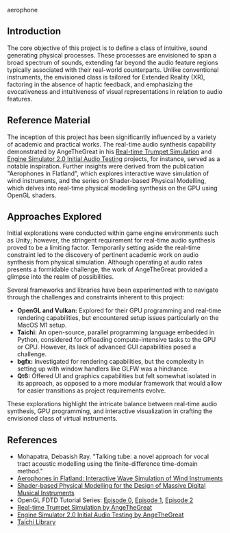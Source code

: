 aerophone

## Introduction

The core objective of this project is to define a class of intuitive, sound generating physical processes. These processes are envisioned to span a broad spectrum of sounds, extending far beyond the audio feature regions typically associated with their real-world counterparts. Unlike conventional instruments, the envisioned class is tailored for Extended Reality (XR), factoring in the absence of haptic feedback, and emphasizing the evocativeness and intuitiveness of visual representations in relation to audio features.

## Reference Material

The inception of this project has been significantly influenced by a variety of academic and practical works. The real-time audio synthesis capability demonstrated by AngeTheGreat in his [Real-time Trumpet Simulation](https://youtu.be/rGNUHigqUBM) and [Engine Simulator 2.0 Initial Audio Testing](https://www.youtube.com/watch?v=FJatcAkC8XI) projects, for instance, served as a notable inspiration. Further insights were derived from the publication "Aerophones in Flatland", which explores interactive wave simulation of wind instruments, and the series on Shader-based Physical Modelling, which delves into real-time physical modelling synthesis on the GPU using OpenGL shaders.

## Approaches Explored

Initial explorations were conducted within game engine environments such as Unity; however, the stringent requirement for real-time audio synthesis proved to be a limiting factor. Temporarily setting aside the real-time constraint led to the discovery of pertinent academic work on audio synthesis from physical simulation. Although operating at audio rates presents a formidable challenge, the work of AngeTheGreat provided a glimpse into the realm of possibilities.

Several frameworks and libraries have been experimented with to navigate through the challenges and constraints inherent to this project:

- **OpenGL and Vulkan:** Explored for their GPU programming and real-time rendering capabilities, but encountered setup issues particularly on the MacOS M1 setup.
- **Taichi:** An open-source, parallel programming language embedded in Python, considered for offloading compute-intensive tasks to the GPU or CPU. However, its lack of advanced GUI capabilities posed a challenge.
- **bgfx:** Investigated for rendering capabilities, but the complexity in setting up with window handlers like GLFW was a hindrance.
- **Qt6:** Offered UI and graphics capabilities but felt somewhat isolated in its approach, as opposed to a more modular framework that would allow for easier transitions as project requirements evolve.

These explorations highlight the intricate balance between real-time audio synthesis, GPU programming, and interactive visualization in crafting the envisioned class of virtual instruments.

## References

- Mohapatra, Debasish Ray. "Talking tube: a novel approach for vocal tract acoustic modelling using the finite-difference time-domain method."
- [Aerophones in Flatland: Interactive Wave Simulation of Wind Instruments](https://www.microsoft.com/en-us/research/publication/aerophones-flatland-interactive-wave-simulation-wind-instruments/)
- [Shader-based Physical Modelling for the Design of Massive Digital Musical Instruments](https://zenodo.org/record/1176203)
- OpenGL FDTD Tutorial Series: [Episode 0](https://toomuchidle.com/opengl-fdtd/), [Episode 1](https://toomuchidle.com/opengl-fdtd-tutorial-episode-1-simulation-initialization/), [Episode 2](https://toomuchidle.com/opengl-fdtd-tutorial-episode-2-simulation-cycle-and-shader-programs/)
- [Real-time Trumpet Simulation by AngeTheGreat](https://youtu.be/rGNUHigqUBM)
- [Engine Simulator 2.0 Initial Audio Testing by AngeTheGreat](https://www.youtube.com/watch?v=FJatcAkC8XI)
- [Taichi Library](https://pypi.org/project/taichi/)

